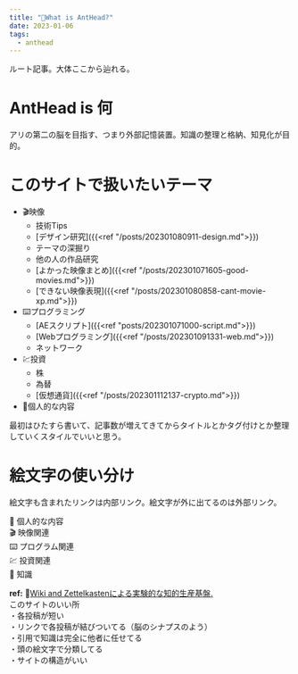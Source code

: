 ```yaml
---
title: "🐜What is AntHead?"
date: 2023-01-06
tags:
  - anthead
---
```


ルート記事。大体ここから辿れる。
  
# AntHead is 何
アリの第二の脳を目指す、つまり外部記憶装置。知識の整理と格納、知見化が目的。
  
# このサイトで扱いたいテーマ
- 🎬映像
  - 技術Tips
  - [デザイン研究]({{<ref "/posts/202301080911-design.md">}})
  - テーマの深掘り
  - 他の人の作品研究
  - [よかった映像まとめ]({{<ref "/posts/202301071605-good-movies.md">}})
  - [できない映像表現]({{<ref "/posts/202301080858-cant-movie-xp.md">}})
- ⌨️プログラミング
  - [AEスクリプト]({{<ref "posts/202301071000-script.md">}})
  - [Webプログラミング]({{<ref "/posts/202301091331-web.md">}})
  - ネットワーク
- 💹投資
  - 株
  - 為替
  - [仮想通貨]({{<ref "/posts/202301112137-crypto.md">}})
- 🐜個人的な内容

最初はひたすら書いて、記事数が増えてきてからタイトルとかタグ付けとか整理していくスタイルでいいと思う。  

# 絵文字の使い分け
絵文字も含まれたリンクは内部リンク。絵文字が外に出てるのは外部リンク。  

🐜 個人的な内容  
🎬 映像関連  
⌨️ プログラム関連  
💹 投資関連  
📝 知識  

**ref:**
 📝[Wiki and Zettelkastenによる実験的な知的生産基盤.](https://keido.site/notes/)  
このサイトのいい所  
・各投稿が短い  
・リンクで各投稿が結びついてる（脳のシナプスのよう）  
・引用で知識は完全に他者に任せてる  
・頭の絵文字で分類してる  
・サイトの構造がいい  